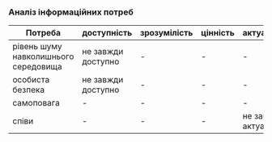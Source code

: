 ### Аналіз інформаційних потреб
| Потреба                         | доступність     | зрозумілість     | цінність      | актуальність     |
| ------------------------------- | --------------- | ---------------- | ------------- | ---------------- |
|рівень шуму навколишнього середовища |не завжди доступно | - | - | - |
|особиста безпека | не завжди доступно | - | - | - |
|самоповага | - | - | - | - |
|співи | - | - | - | не завжди актуально |
